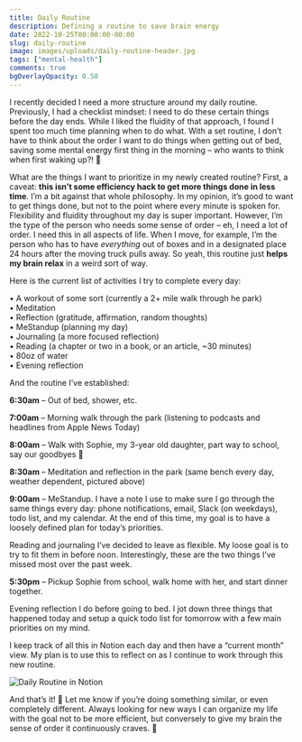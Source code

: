 ```yaml
---
title: Daily Routine
description: Defining a routine to save brain energy
date: 2022-10-25T00:00:00-00:00
slug: daily-routine
image: images/uploads/daily-routine-header.jpg
tags: ["mental-health"]
comments: true
bgOverlayOpacity: 0.50
---
```


I recently decided I need a more structure around my daily routine. Previously, I had a checklist mindset: I need to do these certain things before the day ends. While I liked the fluidity of that approach, I found I spent too much time planning when to do what. With a set routine, I don’t have to think about the order I want to do things when getting out of bed, saving some mental energy first thing in the morning – who wants to think when first waking up?! 🥱

What are the things I want to prioritize in my newly created routine? First, a caveat: **this isn’t some efficiency hack to get more things done in less time**. I’m a bit against that whole philosophy. In my opinion, it’s good to want to get things done, but not to the point where every minute is spoken for. Flexibility and fluidity throughout my day is super important. However, I’m the type of the person who needs some sense of order – eh, I need a lot of order. I need this in all aspects of life. When I move, for example, I’m the person who has to have *everything* out of boxes and in a designated place 24 hours after the moving truck pulls away. So yeah, this routine just **helps my brain relax** in a weird sort of way.

Here is the current list of activities I try to complete every day:

• A workout of some sort (currently a 2+ mile walk through he park)\
• Meditation\
• Reflection (gratitude, affirmation, random thoughts)\
• MeStandup (planning my day)\
• Journaling (a more focused reflection)\
• Reading (a chapter or two in a book, or an article, ~30 minutes)\
• 80oz of water\
• Evening reflection

And the routine I’ve established:

**6:30am** – Out of bed, shower, etc.

**7:00am** – Morning walk through the park (listening to podcasts and headlines from Apple News Today)

**8:00am** – Walk with Sophie, my 3-year old daughter, part way to school, say our goodbyes 👋

**8:30am** – Meditation and reflection in the park (same bench every day, weather dependent, pictured above)

**9:00am** – MeStandup. I have a note I use to make sure I go through the same things every day: phone notifications, email, Slack (on weekdays), todo list, and my calendar. At the end of this time, my goal is to have a loosely defined plan for today’s priorities.

Reading and journaling I’ve decided to leave as flexible. My loose goal is to try to fit them in before noon. Interestingly, these are the two things I’ve missed most over the past week.

**5:30pm** – Pickup Sophie from school, walk home with her, and start dinner together.

Evening reflection I do before going to bed. I jot down three things that happened today and setup a quick todo list for tomorrow with a few main priorities on my mind.

I keep track of all this in Notion each day and then have a “current month” view. My plan is to use this to reflect on as I continue to work through this new routine.

![Daily Routine in Notion](/images/uploads/daily-routine-notion.png)

And that’s it! 🎉 Let me know if you’re doing something similar, or even completely different. Always looking for new ways I can organize my life with the goal not to be more efficient, but conversely to give my brain the sense of order it continuously craves. 🧠

